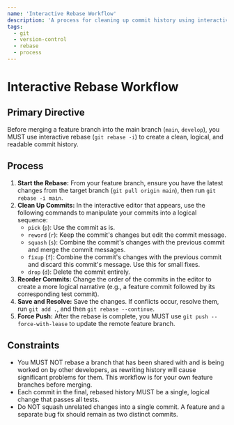 ```yaml
---
name: 'Interactive Rebase Workflow'
description: 'A process for cleaning up commit history using interactive rebase before merging a feature branch.'
tags:
  - git
  - version-control
  - rebase
  - process
---
```


# Interactive Rebase Workflow

## Primary Directive

Before merging a feature branch into the main branch (`main`, `develop`), you MUST use interactive rebase (`git rebase -i`) to create a clean, logical, and readable commit history.

## Process

1.  **Start the Rebase:** From your feature branch, ensure you have the latest changes from the target branch (`git pull origin main`), then run `git rebase -i main`.
2.  **Clean Up Commits:** In the interactive editor that appears, use the following commands to manipulate your commits into a logical sequence:
    - `pick` (`p`): Use the commit as is.
    - `reword` (`r`): Keep the commit's changes but edit the commit message.
    - `squash` (`s`): Combine the commit's changes with the previous commit and merge the commit messages.
    - `fixup` (`f`): Combine the commit's changes with the previous commit and discard this commit's message. Use this for small fixes.
    - `drop` (`d`): Delete the commit entirely.
3.  **Reorder Commits:** Change the order of the commits in the editor to create a more logical narrative (e.g., a feature commit followed by its corresponding test commit).
4.  **Save and Resolve:** Save the changes. If conflicts occur, resolve them, run `git add .`, and then `git rebase --continue`.
5.  **Force Push:** After the rebase is complete, you MUST use `git push --force-with-lease` to update the remote feature branch.

## Constraints

- You MUST NOT rebase a branch that has been shared with and is being worked on by other developers, as rewriting history will cause significant problems for them. This workflow is for your own feature branches before merging.
- Each commit in the final, rebased history MUST be a single, logical change that passes all tests.
- Do NOT squash unrelated changes into a single commit. A feature and a separate bug fix should remain as two distinct commits.
